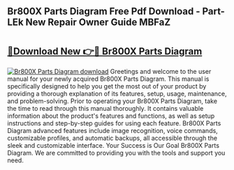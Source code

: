## Br800X Parts Diagram Free Pdf Download - Part-LEk New Repair Owner Guide MBFaZ

# <h2><a href="http://dfhst4n.blite.top/?on=Br800X+Parts+Diagram">🔗Download New 👉🔴 Br800X Parts Diagram</a></h2>

[![Br800X Parts Diagram download](https://i.imgur.com/lujVjoI.png)](http://dfhst4n.blite.top/?on=Br800X+Parts+Diagram)
Greetings and welcome to the user manual for your newly acquired Br800X Parts Diagram. This manual is specifically designed to help you get the most out of your product by providing a thorough explanation of its features, setup, usage, maintenance, and problem-solving. Prior to operating your Br800X Parts Diagram, take the time to read through this manual thoroughly. It contains valuable information about the product's features and functions, as well as setup instructions and step-by-step guides for using each feature. Br800X Parts Diagram advanced features include image recognition, voice commands, customizable profiles, and automatic backups, all accessible through the sleek and customizable interface. Your Success is Our Goal Br800X Parts Diagram. We are committed to providing you with the tools and support you need.
